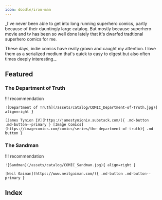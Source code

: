 ```yaml
---
icon: doodle/iron-man
---
```


_I've never been able to get into long running superhero comics, partly because of their dauntingly large catalog. But mostly because superhero movie and tv has been so well done lately that it's dwarfed tradtional superhero comics for me.

These days, indie comics have really grown and caught my attention. I love them as a serialized medium that's quick to easy to digest but also often times deeply interesting._

## Featured

### The Department of Truth

!!! recommendation

    ![Department of Truth](/assets/catalog/COMIC_Department-of-Truth.jpg){ align=right }

    [James Tynion IV](https://jamestynioniv.substack.com/){ .md-button .md-button--primary } [Image Comics](https://imagecomics.com/comics/series/the-department-of-truth){ .md-button }

### The Sandman

!!! recommendation

    ![Sandman](/assets/catalog/COMIC_Sandman.jpg){ align=right }

    [Neil Gaiman](https://www.neilgaiman.com/){ .md-button .md-button--primary }


## Index